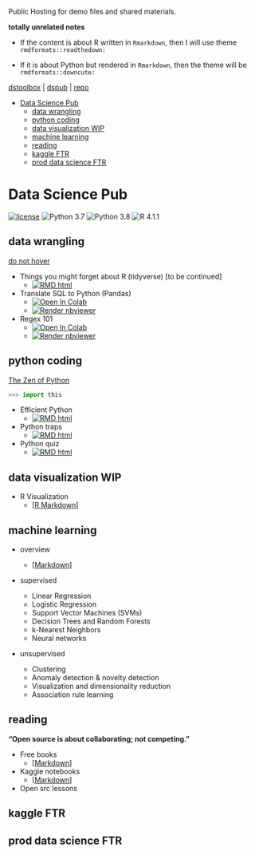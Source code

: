 Public Hosting for demo files and shared materials.

**totally unrelated notes**

- If the content is about R written in `Rmarkdown`, then I will use theme `rmdformats::readthedown:`

- If it is about Python but rendered in `Rmarkdown`, then the theme will be `rmdformats::downcute:`

[dstoolbox](https://wq1701.github.io/dstoolbox/) | [dspub](https://wq1701.github.io/dspub/) | [repo](https://github.com/wq1701/dspub)



- [Data Science Pub](#data-science-pub)
	- [data wrangling](#data-wrangling)
	- [python coding](#python-coding)
	- [data visualization WIP](#data-visualization-wip)
	- [machine learning](#machine-learning)
	- [reading](#reading)
	- [kaggle FTR](#kaggle-ftr)
	- [prod data science FTR](#prod-data-science-ftr)


# Data Science Pub

[![license](https://img.shields.io/github/license/mashape/apistatus.svg)](https://github.com/wq1701/dspub/blob/main/LICENSE)
![Python 3.7](https://img.shields.io/badge/python-3.7-blue.svg)
![Python 3.8](https://img.shields.io/badge/python-3.8-blue.svg)
![R 4.1.1](https://img.shields.io/badge/R-4.1.1-blue.svg)

## data wrangling


[do not hover](a "In terms of data cleaning and visualization, R is better than Python. Bite me.")


- Things you might forget about R (tidyverse) [to be continued]
	<!-- - View [[R Markdown](https://wq1701.github.io/dspub/data_wrangling/r_tidyverse/cheatsheet.html)] -->
	- <a href="https://wq1701.github.io/dspub/data_wrangling/r_tidyverse/cheatsheet.html"><img src="https://img.shields.io/badge/RMarkdown-HTML-blue.svg" alt="RMD html"/></a>
- Translate SQL to Python (Pandas)
	<!-- - Run [[Google Colab](https://colab.research.google.com/github/wq1701/dspub/blob/main/data_wrangling/python/py2sql.ipynb)] \| View [[Jupyter Notebook](https://nbviewer.org/github/wq1701/dspub/blob/main/data_wrangling/python/py2sql.ipynb)] -->
	- <a href="https://colab.research.google.com/github/wq1701/dspub/blob/main/data_wrangling/python/py2sql.ipynb"><img src="https://colab.research.google.com/assets/colab-badge.svg" alt="Open In Colab"/></a>
	- <a href="https://nbviewer.org/github/wq1701/dspub/blob/main/data_wrangling/python/py2sql.ipynb"><img src="https://raw.githubusercontent.com/jupyter/design/master/logos/Badges/nbviewer_badge.svg" alt="Render nbviewer" /></a>
- Regex 101
	<!-- - Run [[Google Colab](https://colab.research.google.com/github/wq1701/dspub/blob/main/data_wrangling/python/regex_101.ipynb)] \| View [[Jupyter Notebook](https://nbviewer.org/github/wq1701/dspub/blob/main/data_wrangling/python/regex_101.ipynb)] -->
	- <a href="https://colab.research.google.com/github/wq1701/dspub/blob/main/data_wrangling/python/regex_101.ipynb"><img src="https://colab.research.google.com/assets/colab-badge.svg" alt="Open In Colab"/></a>
	- <a href="https://nbviewer.org/github/wq1701/dspub/blob/main/data_wrangling/python/regex_101.ipynb"><img src="https://raw.githubusercontent.com/jupyter/design/master/logos/Badges/nbviewer_badge.svg" alt="Render nbviewer" /></a>

## python coding

[The Zen of Python](https://peps.python.org/pep-0020/)

```python
>>> import this
```

- Efficient Python
	<!-- - [[R Markdown site](https://wq1701.github.io/dspub/python_coding/py_effici.html)] -->
	- <a href="https://wq1701.github.io/dspub/data_wrangling/r_tidyverse/cheatsheet.html"><img src="https://img.shields.io/badge/RMarkdown-HTML-blue.svg" alt="RMD html"/></a>
- Python traps
	<!-- - [[R Markdown site](https://wq1701.github.io/dspub/python_coding/py_traps.html)] -->
	- <a href="https://wq1701.github.io/dspub/data_wrangling/r_tidyverse/cheatsheet.html"><img src="https://img.shields.io/badge/RMarkdown-HTML-blue.svg" alt="RMD html"/></a>
- Python quiz
	<!-- - [[R Markdown site](https://wq1701.github.io/dspub/python_coding/py_guess.html)] -->
	- <a href="https://wq1701.github.io/dspub/data_wrangling/r_tidyverse/cheatsheet.html"><img src="https://img.shields.io/badge/RMarkdown-HTML-blue.svg" alt="RMD html"/></a>

## data visualization WIP

- R Visualization
	- [[R Markdown](https://wq1701.github.io/dspub/data_viz/rplots/rviz.html)]

## machine learning

- overview
	- [[Markdown](https://wq1701.github.io/dspub/machine-learning/overview.html)]

- supervised
	- Linear Regression
	- Logistic Regression
	- Support Vector Machines (SVMs)
	- Decision Trees and Random Forests
	- k-Nearest Neighbors
	- Neural networks

- unsupervised
    - Clustering
    - Anomaly detection & novelty detection
    - Visualization and dimensionality reduction
    - Association rule learning

## reading

**“Open source is about collaborating; not competing.”**

- Free books
	- [[Markdown](https://wq1701.github.io/dspub/reading/freebooks.html)]
- Kaggle notebooks
	- [[Markdown](https://wq1701.github.io/dspub/reading/kaggle-notebooks.html)]
- Open src lessons


## kaggle FTR

## prod data science FTR

